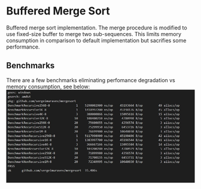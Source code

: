 # Buffered Merge Sort
Buffered merge sort implementation. The merge procedure is modified to use fixed-size buffer to merge two sub-sequences. This limits memory consumption in comparison to default implementation but sacrifies some performance.

## Benchmarks
There are a few benchmarks eliminating perfomance degradation vs memory consumption, see below:
<img src="benchmarks.jpg"></img>
